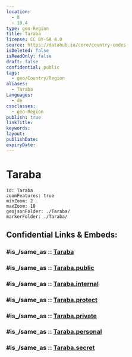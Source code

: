 ```yaml
---
location:
  - 8
  - 10.4
type: geo-Region
title: Taraba
license: CC BY-SA 4.0
source: https://datahub.io/core/country-codes
isDeleted: false
isReadOnly: false
draft: false
confidential: public
tags:
  - geo/Country/Region
aliases:
  - Taraba
Languages:
  - de
cssclasses:
  - geo-Region
publish: true
linkTitle:
keywords:
layout:
publishDate:
expiryDate:
---
```


# Taraba

```leaflet
id: Taraba
zoomFeatures: true 
minZoom: 2 
maxZoom: 18
geojsonFolder: ./Taraba/
markerFolder: ./Taraba/
```


## Confidential Links & Embeds: 

### #is_/same_as :: [Taraba](/_Standards/Earth/Continent/Africa/Africa~Central/Nigeria/Zones~Nigeria/Nigeria~North-East/Taraba.md) 

### #is_/same_as :: [Taraba.public](/_public/Earth/Continent/Africa/Africa~Central/Nigeria/Zones~Nigeria/Nigeria~North-East/Taraba.public.md) 

### #is_/same_as :: [Taraba.internal](/_internal/Earth/Continent/Africa/Africa~Central/Nigeria/Zones~Nigeria/Nigeria~North-East/Taraba.internal.md) 

### #is_/same_as :: [Taraba.protect](/_protect/Earth/Continent/Africa/Africa~Central/Nigeria/Zones~Nigeria/Nigeria~North-East/Taraba.protect.md) 

### #is_/same_as :: [Taraba.private](/_private/Earth/Continent/Africa/Africa~Central/Nigeria/Zones~Nigeria/Nigeria~North-East/Taraba.private.md) 

### #is_/same_as :: [Taraba.personal](/_personal/Earth/Continent/Africa/Africa~Central/Nigeria/Zones~Nigeria/Nigeria~North-East/Taraba.personal.md) 

### #is_/same_as :: [Taraba.secret](/_secret/Earth/Continent/Africa/Africa~Central/Nigeria/Zones~Nigeria/Nigeria~North-East/Taraba.secret.md)

